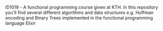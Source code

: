 ID1019 - A functional programming course given at KTH. In this repository you'll find several different algorithms and data structures e.g. Huffman encoding and Binary Trees implemented in the functional programming language Elixir
